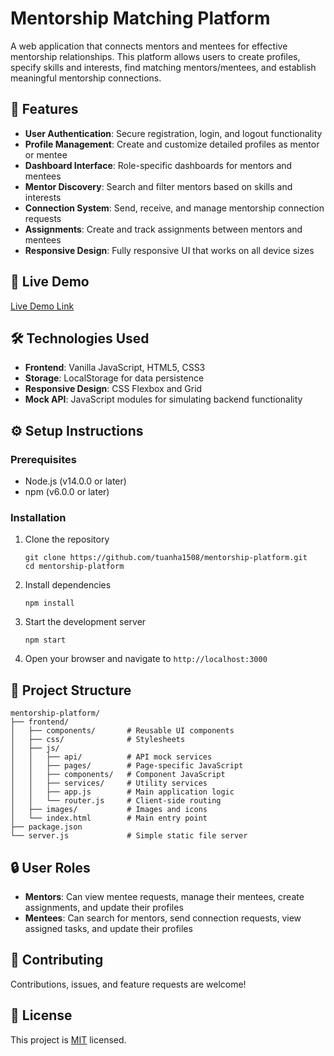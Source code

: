 # Mentorship Matching Platform

A web application that connects mentors and mentees for effective mentorship relationships. This platform allows users to create profiles, specify skills and interests, find matching mentors/mentees, and establish meaningful mentorship connections.

## 🌟 Features

- **User Authentication**: Secure registration, login, and logout functionality
- **Profile Management**: Create and customize detailed profiles as mentor or mentee
- **Dashboard Interface**: Role-specific dashboards for mentors and mentees
- **Mentor Discovery**: Search and filter mentors based on skills and interests
- **Connection System**: Send, receive, and manage mentorship connection requests
- **Assignments**: Create and track assignments between mentors and mentees
- **Responsive Design**: Fully responsive UI that works on all device sizes

## 🚀 Live Demo

[Live Demo Link](https://mentorship-platform-sage.vercel.app)

## 🛠️ Technologies Used

- **Frontend**: Vanilla JavaScript, HTML5, CSS3
- **Storage**: LocalStorage for data persistence
- **Responsive Design**: CSS Flexbox and Grid
- **Mock API**: JavaScript modules for simulating backend functionality

## ⚙️ Setup Instructions

### Prerequisites
- Node.js (v14.0.0 or later)
- npm (v6.0.0 or later)

### Installation

1. Clone the repository
   ```
   git clone https://github.com/tuanha1508/mentorship-platform.git
   cd mentorship-platform
   ```

2. Install dependencies
   ```
   npm install
   ```

3. Start the development server
   ```
   npm start
   ```

4. Open your browser and navigate to `http://localhost:3000`

## 🧭 Project Structure

```
mentorship-platform/
├── frontend/
│   ├── components/       # Reusable UI components
│   ├── css/              # Stylesheets
│   ├── js/
│   │   ├── api/          # API mock services
│   │   ├── pages/        # Page-specific JavaScript
│   │   ├── components/   # Component JavaScript
│   │   ├── services/     # Utility services
│   │   ├── app.js        # Main application logic
│   │   └── router.js     # Client-side routing
│   ├── images/           # Images and icons
│   └── index.html        # Main entry point
├── package.json
└── server.js             # Simple static file server
```

## 🔒 User Roles

- **Mentors**: Can view mentee requests, manage their mentees, create assignments, and update their profiles
- **Mentees**: Can search for mentors, send connection requests, view assigned tasks, and update their profiles

## 🤝 Contributing

Contributions, issues, and feature requests are welcome!

## 📝 License

This project is [MIT](LICENSE) licensed.
